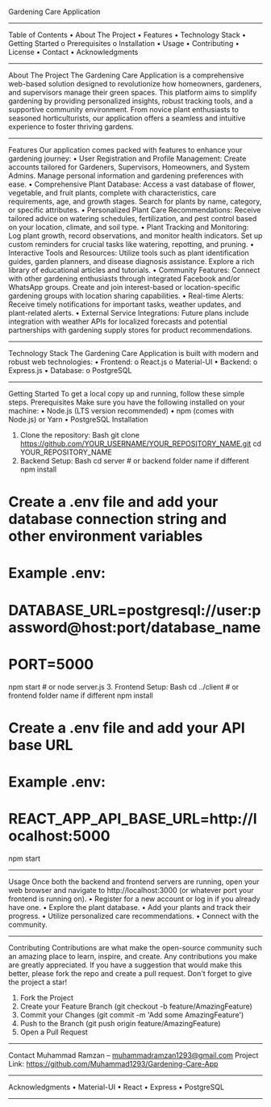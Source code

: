 Gardening Care Application
________________________________________
Table of Contents
•	About The Project
•	Features
•	Technology Stack
•	Getting Started
o	Prerequisites
o	Installation
•	Usage
•	Contributing
•	License
•	Contact
•	Acknowledgments
________________________________________
About The Project
The Gardening Care Application is a comprehensive web-based solution designed to revolutionize how homeowners, gardeners, and supervisors manage their green spaces. This platform aims to simplify gardening by providing personalized insights, robust tracking tools, and a supportive community environment. From novice plant enthusiasts to seasoned horticulturists, our application offers a seamless and intuitive experience to foster thriving gardens.
________________________________________
Features
Our application comes packed with features to enhance your gardening journey:
•	User Registration and Profile Management: Create accounts tailored for Gardeners, Supervisors, Homeowners, and System Admins. Manage personal information and gardening preferences with ease.
•	Comprehensive Plant Database: Access a vast database of flower, vegetable, and fruit plants, complete with characteristics, care requirements, age, and growth stages. Search for plants by name, category, or specific attributes.
•	Personalized Plant Care Recommendations: Receive tailored advice on watering schedules, fertilization, and pest control based on your location, climate, and soil type.
•	Plant Tracking and Monitoring: Log plant growth, record observations, and monitor health indicators. Set up custom reminders for crucial tasks like watering, repotting, and pruning.
•	Interactive Tools and Resources: Utilize tools such as plant identification guides, garden planners, and disease diagnosis assistance. Explore a rich library of educational articles and tutorials.
•	Community Features: Connect with other gardening enthusiasts through integrated Facebook and/or WhatsApp groups. Create and join interest-based or location-specific gardening groups with location sharing capabilities.
•	Real-time Alerts: Receive timely notifications for important tasks, weather updates, and plant-related alerts.
•	External Service Integrations: Future plans include integration with weather APIs for localized forecasts and potential partnerships with gardening supply stores for product recommendations.
________________________________________
Technology Stack
The Gardening Care Application is built with modern and robust web technologies:
•	Frontend:
o	React.js
o	Material-UI
•	Backend:
o	Express.js
•	Database:
o	PostgreSQL
________________________________________
Getting Started
To get a local copy up and running, follow these simple steps.
Prerequisites
Make sure you have the following installed on your machine:
•	Node.js (LTS version recommended)
•	npm (comes with Node.js) or Yarn
•	PostgreSQL
Installation
1.	Clone the repository:
Bash
git clone https://github.com/YOUR_USERNAME/YOUR_REPOSITORY_NAME.git
cd YOUR_REPOSITORY_NAME
2.	Backend Setup:
Bash
cd server # or backend folder name if different
npm install
# Create a .env file and add your database connection string and other environment variables
# Example .env:
# DATABASE_URL=postgresql://user:password@host:port/database_name
# PORT=5000
npm start # or node server.js
3.	Frontend Setup:
Bash
cd ../client # or frontend folder name if different
npm install
# Create a .env file and add your API base URL
# Example .env:
# REACT_APP_API_BASE_URL=http://localhost:5000
npm start
________________________________________
Usage
Once both the backend and frontend servers are running, open your web browser and navigate to http://localhost:3000 (or whatever port your frontend is running on).
•	Register for a new account or log in if you already have one.
•	Explore the plant database.
•	Add your plants and track their progress.
•	Utilize personalized care recommendations.
•	Connect with the community.
________________________________________
Contributing
Contributions are what make the open-source community such an amazing place to learn, inspire, and create. Any contributions you make are greatly appreciated.
If you have a suggestion that would make this better, please fork the repo and create a pull request. Don't forget to give the project a star!
1.	Fork the Project
2.	Create your Feature Branch (git checkout -b feature/AmazingFeature)
3.	Commit your Changes (git commit -m 'Add some AmazingFeature')
4.	Push to the Branch (git push origin feature/AmazingFeature)
5.	Open a Pull Request
________________________________________
Contact
Muhammad Ramzan – muhammadramzan1293@gmail.com
Project Link: https://github.com/Muhammad1293/Gardening-Care-App
________________________________________
Acknowledgments
•	Material-UI
•	React
•	Express
•	PostgreSQL
________________________________________

